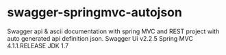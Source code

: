 # swagger-springmvc-autojson
Swagger api & ascii documentation with spring MVC and REST project with auto generated api definition json.
Swagger Ui v2.2.5
Spring MVC 4.1.1.RELEASE
JDK 1.7
